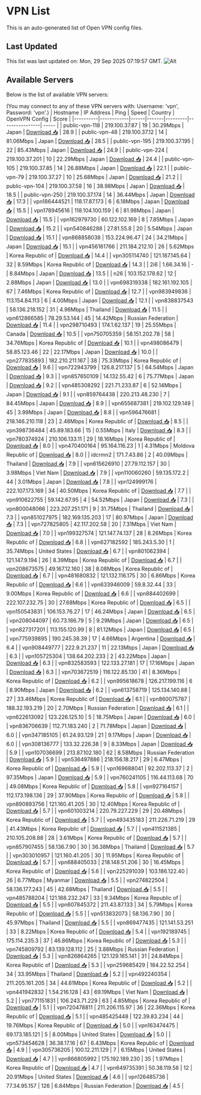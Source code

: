 # VPN List

This is an auto-generated list of Open VPN config files.

## Last Updated

This list was last updated on: Mon, 29 Sep 2025 07:19:57 GMT.
![Alt](https://repobeats.axiom.co/api/embed/186b98318ef1479477931607c1ad7d823f12451f.svg "Repobeats analytics image")

## Available Servers

Below is the list of available VPN servers:

(You may connect to any of these VPN servers with: Username: 'vpn', Password: 'vpn'.)
| Hostname | IP Address | Ping | Speed | Country | OpenVPN Config | Score |
|----------|------------|------|-------|---------|----------------| ----- |
| public-vpn-118 | 219.100.37.87 | 19 | 30.29Mbps | Japan | [Download 📥](./configs/server_0_JP.ovpn) | 28.9 |
| public-vpn-48 | 219.100.37.12 | 14 | 81.06Mbps | Japan | [Download 📥](./configs/server_1_JP.ovpn) | 28.5 |
| public-vpn-195 | 219.100.37.195 | 22 | 85.43Mbps | Japan | [Download 📥](./configs/server_2_JP.ovpn) | 24.9 |
| public-vpn-224 | 219.100.37.201 | 10 | 22.29Mbps | Japan | [Download 📥](./configs/server_3_JP.ovpn) | 24.4 |
| public-vpn-105 | 219.100.37.85 | 14 | 26.88Mbps | Japan | [Download 📥](./configs/server_4_JP.ovpn) | 22.1 |
| public-vpn-79 | 219.100.37.27 | 10 | 25.68Mbps | Japan | [Download 📥](./configs/server_5_JP.ovpn) | 21.2 |
| public-vpn-104 | 219.100.37.58 | 16 | 38.98Mbps | Japan | [Download 📥](./configs/server_6_JP.ovpn) | 18.5 |
| public-vpn-250 | 219.100.37.174 | 14 | 36.44Mbps | Japan | [Download 📥](./configs/server_7_JP.ovpn) | 17.3 |
| vpn186444521 | 118.17.87.173 | 6 | 6.18Mbps | Japan | [Download 📥](./configs/server_8_JP.ovpn) | 15.5 |
| vpn178945616 | 118.104.100.159 | 6 | 81.98Mbps | Japan | [Download 📥](./configs/server_9_JP.ovpn) | 15.5 |
| vpn162979730 | 60.122.102.169 | 8 | 7.85Mbps | Japan | [Download 📥](./configs/server_10_JP.ovpn) | 15.2 |
| vpn540846288 | 27.81.55.8 | 20 | 5.54Mbps | Japan | [Download 📥](./configs/server_11_JP.ovpn) | 15.1 |
| vpn868858038 | 153.224.96.47 | 24 | 34.21Mbps | Japan | [Download 📥](./configs/server_12_JP.ovpn) | 15.1 |
| vpn456161766 | 211.184.212.10 | 26 | 5.62Mbps | Korea Republic of | [Download 📥](./configs/server_13_KR.ovpn) | 14.4 |
| vpn305114740 | 121.187.145.64 | 32 | 8.59Mbps | Korea Republic of | [Download 📥](./configs/server_14_KR.ovpn) | 14.3 |
| 2i6 | 1.66.34.16 | - | 8.84Mbps | Japan | [Download 📥](./configs/server_15_JP.ovpn) | 13.5 |
| n26 | 103.152.178.62 | 12 | 2.88Mbps | Japan | [Download 📥](./configs/server_16_JP.ovpn) | 13.0 |
| vpn698319338 | 182.161.192.105 | 67 | 7.46Mbps | Korea Republic of | [Download 📥](./configs/server_17_KR.ovpn) | 12.7 |
| vpn983949836 | 113.154.84.113 | 6 | 4.00Mbps | Japan | [Download 📥](./configs/server_18_JP.ovpn) | 12.1 |
| vpn838837543 | 58.136.218.152 | 31 | 4.96Mbps | Thailand | [Download 📥](./configs/server_19_TH.ovpn) | 11.5 |
| vpn612866585 | 78.29.53.144 | 45 | 14.42Mbps | Russian Federation | [Download 📥](./configs/server_20_RU.ovpn) | 11.4 |
| vpn298710493 | 174.1.62.137 | 19 | 25.55Mbps | Canada | [Download 📥](./configs/server_21_CA.ovpn) | 10.5 |
| vpn750705359 | 58.151.202.78 | 58 | 34.76Mbps | Korea Republic of | [Download 📥](./configs/server_22_KR.ovpn) | 10.1 |
| vpn498086479 | 58.85.123.46 | 22 | 22.17Mbps | Japan | [Download 📥](./configs/server_23_JP.ovpn) | 10.0 |
| vpn277835893 | 182.210.211.167 | 38 | 75.33Mbps | Korea Republic of | [Download 📥](./configs/server_24_KR.ovpn) | 9.6 |
| vpn722943799 | 126.8.217.137 | 5 | 64.54Mbps | Japan | [Download 📥](./configs/server_25_JP.ovpn) | 9.3 |
| vpn857650109 | 14.132.55.42 | 6 | 75.77Mbps | Japan | [Download 📥](./configs/server_26_JP.ovpn) | 9.2 |
| vpn485308292 | 221.71.233.87 | 6 | 52.14Mbps | Japan | [Download 📥](./configs/server_27_JP.ovpn) | 9.1 |
| vpn859764438 | 220.213.48.230 | 7 | 84.45Mbps | Japan | [Download 📥](./configs/server_28_JP.ovpn) | 8.9 |
| vpn655687381 | 219.102.129.149 | 45 | 3.99Mbps | Japan | [Download 📥](./configs/server_29_JP.ovpn) | 8.8 |
| vpn596476681 | 218.146.210.118 | 23 | 2.48Mbps | Korea Republic of | [Download 📥](./configs/server_30_KR.ovpn) | 8.5 |
| vpn398736484 | 45.89.183.66 | 15 | 0.55Mbps | Italy | [Download 📥](./configs/server_31_IT.ovpn) | 8.3 |
| vpn780374924 | 210.106.133.11 | 29 | 18.16Mbps | Korea Republic of | [Download 📥](./configs/server_32_KR.ovpn) | 8.0 |
| vpn470400164 | 95.164.116.23 | 1 | 4.31Mbps | Moldova Republic of | [Download 📥](./configs/server_33_MD.ovpn) | 8.0 |
| idcrmn2 | 171.7.43.86 | 2 | 40.09Mbps | Thailand | [Download 📥](./configs/server_34_TH.ovpn) | 7.9 |
| vpn615626910 | 27.79.112.157 | 30 | 3.98Mbps | Viet Nam | [Download 📥](./configs/server_35_VN.ovpn) | 7.9 |
| vpn110060260 | 59.135.172.2 | 44 | 3.01Mbps | Japan | [Download 📥](./configs/server_36_JP.ovpn) | 7.8 |
| vpn124999176 | 222.107.173.169 | 34 | 40.50Mbps | Korea Republic of | [Download 📥](./configs/server_37_KR.ovpn) | 7.7 |
| vpn910622755 | 59.142.67.95 | 4 | 54.52Mbps | Japan | [Download 📥](./configs/server_38_JP.ovpn) | 7.3 |
| vpn800048066 | 223.207.251.171 | 9 | 31.75Mbps | Thailand | [Download 📥](./configs/server_39_TH.ovpn) | 7.3 |
| vpn851027975 | 182.169.135.203 | 17 | 80.97Mbps | Japan | [Download 📥](./configs/server_40_JP.ovpn) | 7.3 |
| vpn727825805 | 42.117.202.58 | 20 | 7.31Mbps | Viet Nam | [Download 📥](./configs/server_41_VN.ovpn) | 7.0 |
| vpn199327574 | 121.147.74.137 | 28 | 8.26Mbps | Korea Republic of | [Download 📥](./configs/server_42_KR.ovpn) | 6.8 |
| vpn627182592 | 185.243.5.30 | 1 | 35.74Mbps | United States | [Download 📥](./configs/server_43_US.ovpn) | 6.7 |
| vpn801062394 | 121.147.9.194 | 26 | 8.39Mbps | Korea Republic of | [Download 📥](./configs/server_44_KR.ovpn) | 6.7 |
| vpn208673575 | 49.167.12.160 | 38 | 8.08Mbps | Korea Republic of | [Download 📥](./configs/server_45_KR.ovpn) | 6.7 |
| vpn481680832 | 121.132.116.175 | 30 | 6.86Mbps | Korea Republic of | [Download 📥](./configs/server_46_KR.ovpn) | 6.6 |
| vpn633946009 | 59.8.32.44 | 33 | 9.00Mbps | Korea Republic of | [Download 📥](./configs/server_47_KR.ovpn) | 6.6 |
| vpn884402699 | 222.107.232.75 | 30 | 27.68Mbps | Korea Republic of | [Download 📥](./configs/server_48_KR.ovpn) | 6.5 |
| vpn150543831 | 106.153.76.27 | 17 | 46.24Mbps | Japan | [Download 📥](./configs/server_49_JP.ovpn) | 6.5 |
| vpn208044097 | 60.73.186.79 | 5 | 9.29Mbps | Japan | [Download 📥](./configs/server_50_JP.ovpn) | 6.5 |
| vpn827317201 | 113.155.120.99 | 8 | 81.12Mbps | Japan | [Download 📥](./configs/server_51_JP.ovpn) | 6.5 |
| vpn775939895 | 190.245.38.39 | 17 | 4.66Mbps | Argentina | [Download 📥](./configs/server_52_AR.ovpn) | 6.4 |
| vpn908449777 | 222.9.21.237 | 11 | 22.13Mbps | Japan | [Download 📥](./configs/server_53_JP.ovpn) | 6.3 |
| vpn105725304 | 138.64.202.233 | 2 | 43.22Mbps | Japan | [Download 📥](./configs/server_54_JP.ovpn) | 6.3 |
| vpn832583593 | 122.133.27.181 | 17 | 17.16Mbps | Japan | [Download 📥](./configs/server_55_JP.ovpn) | 6.3 |
| vpn703672519 | 116.122.85.130 | 41 | 8.36Mbps | Korea Republic of | [Download 📥](./configs/server_56_KR.ovpn) | 6.2 |
| vpn995618678 | 126.217.199.116 | 6 | 8.90Mbps | Japan | [Download 📥](./configs/server_57_JP.ovpn) | 6.2 |
| vpn613758719 | 125.134.140.88 | 27 | 33.46Mbps | Korea Republic of | [Download 📥](./configs/server_58_KR.ovpn) | 6.1 |
| vpn860075787 | 188.32.193.219 | 20 | 2.70Mbps | Russian Federation | [Download 📥](./configs/server_59_RU.ovpn) | 6.1 |
| vpn622613092 | 123.226.125.10 | 5 | 18.75Mbps | Japan | [Download 📥](./configs/server_60_JP.ovpn) | 6.0 |
| vpn836706639 | 112.71.183.240 | 2 | 71.78Mbps | Japan | [Download 📥](./configs/server_61_JP.ovpn) | 6.0 |
| vpn347185105 | 61.24.93.129 | 21 | 9.17Mbps | Japan | [Download 📥](./configs/server_62_JP.ovpn) | 6.0 |
| vpn308136777 | 133.32.226.38 | 9 | 8.33Mbps | Japan | [Download 📥](./configs/server_63_JP.ovpn) | 5.9 |
| vpn107036699 | 213.87.102.180 | 62 | 8.58Mbps | Russian Federation | [Download 📥](./configs/server_64_RU.ovpn) | 5.9 |
| vpn536497886 | 218.156.18.217 | 29 | 6.47Mbps | Korea Republic of | [Download 📥](./configs/server_65_KR.ovpn) | 5.9 |
| vpn169688041 | 92.202.113.37 | 2 | 97.35Mbps | Japan | [Download 📥](./configs/server_66_JP.ovpn) | 5.9 |
| vpn760241105 | 116.44.113.68 | 70 | 49.08Mbps | Korea Republic of | [Download 📥](./configs/server_67_KR.ovpn) | 5.8 |
| vpn927164157 | 112.173.198.136 | 29 | 37.90Mbps | Korea Republic of | [Download 📥](./configs/server_68_KR.ovpn) | 5.8 |
| vpn890893756 | 121.160.41.205 | 30 | 12.40Mbps | Korea Republic of | [Download 📥](./configs/server_69_KR.ovpn) | 5.7 |
| vpn601003214 | 220.79.227.229 | 29 | 20.48Mbps | Korea Republic of | [Download 📥](./configs/server_70_KR.ovpn) | 5.7 |
| vpn493435183 | 211.226.71.219 | 29 | 41.43Mbps | Korea Republic of | [Download 📥](./configs/server_71_KR.ovpn) | 5.7 |
| vpn411521385 | 210.105.208.88 | 28 | 3.61Mbps | Korea Republic of | [Download 📥](./configs/server_72_KR.ovpn) | 5.7 |
| vpn857907455 | 58.136.7.90 | 30 | 36.38Mbps | Thailand | [Download 📥](./configs/server_73_TH.ovpn) | 5.7 |
| vpn303010957 | 121.160.41.205 | 30 | 11.95Mbps | Korea Republic of | [Download 📥](./configs/server_74_KR.ovpn) | 5.7 |
| vpn688405033 | 218.148.51.206 | 30 | 16.45Mbps | Korea Republic of | [Download 📥](./configs/server_75_KR.ovpn) | 5.6 |
| vpn225291039 | 103.186.122.40 | 26 | 6.77Mbps | Myanmar | [Download 📥](./configs/server_76_MM.ovpn) | 5.5 |
| vpn274822504 | 58.136.177.243 | 45 | 42.68Mbps | Thailand | [Download 📥](./configs/server_77_TH.ovpn) | 5.5 |
| vpn485788204 | 121.168.232.247 | 33 | 9.34Mbps | Korea Republic of | [Download 📥](./configs/server_78_KR.ovpn) | 5.5 |
| vpn607845372 | 211.43.87.133 | 34 | 5.79Mbps | Korea Republic of | [Download 📥](./configs/server_79_KR.ovpn) | 5.5 |
| vpn513832073 | 58.136.7.90 | 30 | 45.97Mbps | Thailand | [Download 📥](./configs/server_80_TH.ovpn) | 5.5 |
| vpn869477435 | 121.141.53.251 | 33 | 8.22Mbps | Korea Republic of | [Download 📥](./configs/server_81_KR.ovpn) | 5.4 |
| vpn192189745 | 175.114.235.3 | 37 | 46.86Mbps | Korea Republic of | [Download 📥](./configs/server_82_KR.ovpn) | 5.3 |
| vpn745809792 | 83.139.128.112 | 25 | 3.88Mbps | Russian Federation | [Download 📥](./configs/server_83_RU.ovpn) | 5.3 |
| vpn826864265 | 121.129.165.141 | 31 | 24.84Mbps | Korea Republic of | [Download 📥](./configs/server_84_KR.ovpn) | 5.3 |
| vpn259685429 | 184.22.52.254 | 34 | 33.95Mbps | Thailand | [Download 📥](./configs/server_85_TH.ovpn) | 5.2 |
| vpn492240354 | 211.205.161.205 | 34 | 44.61Mbps | Korea Republic of | [Download 📥](./configs/server_86_KR.ovpn) | 5.2 |
| vpn441942832 | 1.54.216.128 | 43 | 69.19Mbps | Viet Nam | [Download 📥](./configs/server_87_VN.ovpn) | 5.2 |
| vpn771151831 | 106.243.71.229 | 63 | 4.85Mbps | Korea Republic of | [Download 📥](./configs/server_88_KR.ovpn) | 5.1 |
| vpn720478811 | 211.206.115.97 | 36 | 22.36Mbps | Korea Republic of | [Download 📥](./configs/server_89_KR.ovpn) | 5.1 |
| vpn485425448 | 122.39.83.234 | 44 | 19.76Mbps | Korea Republic of | [Download 📥](./configs/server_90_KR.ovpn) | 5.0 |
| vpn163474475 | 69.173.185.121 | 5 | 8.00Mbps | United States | [Download 📥](./configs/server_91_US.ovpn) | 5.0 |
| vpn573454628 | 36.38.17.16 | 67 | 6.43Mbps | Korea Republic of | [Download 📥](./configs/server_92_KR.ovpn) | 4.9 |
| vpn305736205 | 100.12.211.129 | 7 | 6.15Mbps | United States | [Download 📥](./configs/server_93_US.ovpn) | 4.7 |
| vpn866805992 | 175.192.189.230 | 35 | 1.97Mbps | Korea Republic of | [Download 📥](./configs/server_94_KR.ovpn) | 4.7 |
| vpn649735391 | 50.38.119.58 | 12 | 20.91Mbps | United States | [Download 📥](./configs/server_95_US.ovpn) | 4.6 |
| vpn126485736 | 77.34.95.157 | 126 | 6.84Mbps | Russian Federation | [Download 📥](./configs/server_96_RU.ovpn) | 4.5 |
